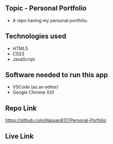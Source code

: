 ## Topic - Personal Portfolio
  - A repo having my personal portfolio.
 
## Technologies used
  - HTML5
  - CSS3
  - JavaScript

## Software needed to run this app
  - VSCode (as an editor)
  - Google Chrome (UI)
 
## Repo Link
   https://github.com/Hassan837/Personal-Porfolio

## Live Link





